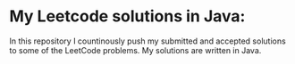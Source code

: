 # My Leetcode solutions in Java: 
In this repository I countinously push my submitted and accepted solutions to some of the LeetCode problems. My solutions are written in Java.
